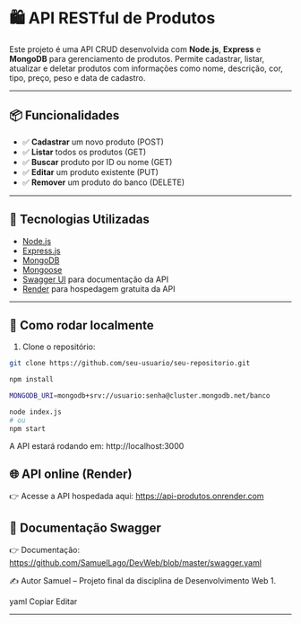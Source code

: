 # 🛍️ API RESTful de Produtos

Este projeto é uma API CRUD desenvolvida com **Node.js**, **Express** e **MongoDB** para gerenciamento de produtos. Permite cadastrar, listar, atualizar e deletar produtos com informações como nome, descrição, cor, tipo, preço, peso e data de cadastro.

---

## 📦 Funcionalidades

- ✅ **Cadastrar** um novo produto (POST)
- ✅ **Listar** todos os produtos (GET)
- ✅ **Buscar** produto por ID ou nome (GET)
- ✅ **Editar** um produto existente (PUT)
- ✅ **Remover** um produto do banco (DELETE)

---

## 🚀 Tecnologias Utilizadas

- [Node.js](https://nodejs.org/)
- [Express.js](https://expressjs.com/)
- [MongoDB](https://www.mongodb.com/)
- [Mongoose](https://mongoosejs.com/)
- [Swagger UI](https://swagger.io/tools/swagger-ui/) para documentação da API
- [Render](https://render.com) para hospedagem gratuita da API

---

## 🔧 Como rodar localmente

1. Clone o repositório:
```bash
git clone https://github.com/seu-usuario/seu-repositorio.git

npm install

MONGODB_URI=mongodb+srv://usuario:senha@cluster.mongodb.net/banco

node index.js
# ou
npm start

```
A API estará rodando em: http://localhost:3000

## 🌐 API online (Render)
👉 Acesse a API hospedada aqui:
https://api-produtos.onrender.com

## 📄 Documentação Swagger
👉 Documentação:
https://github.com/SamuelLago/DevWeb/blob/master/swagger.yaml

✍️ Autor
Samuel – Projeto final da disciplina de Desenvolvimento Web 1.

yaml
Copiar
Editar

---
